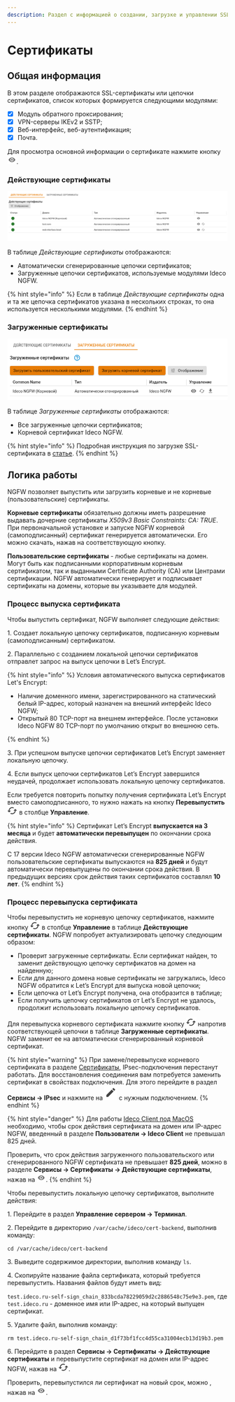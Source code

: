 ```yaml
---
description: Раздел с информацией о создании, загрузке и управлении SSL-сертификатами. Они необходимы, чтобы веб-ресурс работал по защищенному протоколу HTTPS, а браузер не выдавал ошибку безопасности.
---
```


# Сертификаты

## Общая информация

В этом разделе отображаются SSL-сертификаты или цепочки сертификатов, список которых формируется следующими модулями:

* [x] Модуль обратного проксирования;
* [x] VPN-серверы IKEv2 и SSTP;
* [x] Веб-интерфейс, веб-аутентификация;
* [x] Почта.

Для просмотра основной информации о сертификате нажмите кнопку ![](/.gitbook/assets/icon-eye.png).

### Действующие сертификаты

![](/.gitbook/assets/certs2.png)

В таблице _Действующие сертификаты_ отображаются:
* Автоматически сгенерированные цепочки сертификатов; 
* Загруженные цепочки сертификатов, используемые модулями Ideco NGFW.

{% hint style="info" %}
Если в таблице _Действующие сертификаты_ одна и та же цепочка сертификатов указана в нескольких строках, то она используется несколькими модулями.
{% endhint %}

### Загруженные сертификаты

![](/.gitbook/assets/certs.png)

В таблице _Загруженные сертификаты_ отображаются:
* Все загруженные цепочки сертификатов;
* Корневой сертификат Ideco NGFW.

{% hint style="info" %}
Подробная инструкция по загрузке SSL-сертификата в [статье](/settings/services/certificates/upload-ssl-certificate-to-server.md).
{% endhint %}

## Логика работы

NGFW позволяет выпустить или загрузить корневые и не корневые (пользовательские) сертификаты.

**Корневые сертификаты** обязательно должны иметь разрешение выдавать дочерние сертификаты *X509v3 Basic Constraints: CA: TRUE*. При первоначальной установке и запуске NGFW корневой (самоподписанный) сертификат генерируется автоматически. Его можно скачать, нажав на соответствующую кнопку.

**Пользовательские сертификаты** - любые сертификаты на домен. Могут быть как подписанными корпоративным корневым сертификатом, так и выданными Certificate Authority (CA) или Центрами сертификации. NGFW автоматически генерирует и подписывает сертификаты на домены, которые вы указываете для модулей.  

### Процесс выпуска сертификата

Чтобы выпустить сертификат, NGFW выполняет следующие действия:

1\. Создает локальную цепочку сертификатов, подписанную корневым (самоподписанным) сертификатом.

2\. Параллельно с созданием локальной цепочки сертификатов отправлет запрос на выпуск цепочки в Let’s Encrypt.

{% hint style="info" %}
Условия автоматического выпуска сертификатов Let's Encrypt:

* Наличие доменного имени, зарегистрированного на статический белый IP-адрес, который назначен на внешний интерфейс Ideco NGFW;
* Открытый 80 TCP-порт на внешнем интерфейсе. После установки Ideco NGFW 80 TCP-порт по умолчанию открыт во внешнюю сеть.
  
{% endhint %}

3\. При успешном выпуске цепочки сертификатов Let’s Encrypt заменяет локальную цепочку.

4\. Если выпуск цепочки сертификатов Let’s Encrypt завершился неудачей, продолжает использовать локальную цепочку сертификатов.

Если требуется повторить попытку получения сертификата Let’s Encrypt вместо самоподписанного, то нужно нажать на кнопку **Перевыпустить** ![](/.gitbook/assets/icon-re-release.png) в столбце **Управление**.

{% hint style="info" %}
Сертификат Let’s Encrypt **выпускается на 3 месяца** и будет **автоматически перевыпущен** по окончании срока действия.

С 17 версии Ideco NGFW автоматически сгенерированные NGFW пользовательские сертификаты выпускаются на **825 дней** и будут автоматически перевыпущены по окончании срока действия. В предыдущих версиях срок действия таких сертификатов составлял **10 лет**.
{% endhint %}

### Процесс перевыпуска сертификата

Чтобы перевыпустить не корневую цепочку сертификатов, нажмите кнопку ![](/.gitbook/assets/icon-re-release.png) в столбце **Управление** в таблице **Действующие сертификаты**. NGFW попробует актуализировать цепочку следующим образом:

* Проверит загруженные сертификаты. Если сертификат найден, то заменит действующую цепочку сертификатов на домен на найденную;
* Если для данного домена новые сертификаты не загружались, Ideco NGFW обратится к Let’s Encrypt для выпуска новой цепочки;
* Если цепочка от Let’s Encrypt получена, она отобразится в таблице;
* Если получить цепочку сертификатов от Let’s Encrypt не удалось, продолжит использовать локальную цепочку сертификатов.

Для перевыпуска корневого сертификата нажмите кнопку ![](/.gitbook/assets/icon-re-release.png) напротив соответствующей цепочки в таблице **Загруженные сертификаты**. NGFW заменит ее на автоматически сгенерированный корневой сертификат.

{% hint style="warning" %}
При замене/перевыпуске корневого сертификата в разделе [Сертификаты](/settings/services/certificates/README.md), IPsec-подключения перестанут работать. Для восстановления соединения вам потребуется заменить сертификат в свойствах подключения. Для этого перейдите в раздел **Сервисы -> IPsec** и нажмите на ![](/.gitbook/assets/icon-edit.png) с нужным подключением.
{% endhint %}

{% hint style="danger" %}
Для работы [Ideco Client под MacOS](/settings/users/ideco-client/ideco-client-macos.md) необходимо, чтобы срок действия сертификата на домен или IP-адрес NGFW, введенный в разделе **Пользователи -> Ideco Client** не превышал 825 дней.

Проверить, что срок действия загруженного пользовательского или сгенерированного NGFW сертификата не превышает **825 дней**, можно в разделе **Сервисы -> Сертификаты -> Действующие сертификаты**, нажав на ![](/.gitbook/assets/icon-eye.png).
{% endhint %}

Чтобы перевыпустить локальную цепочку сертификатов, выполните действия:

1\. Перейдите в раздел **Управление сервером -> Терминал**.

2\. Перейдите в директорию `/var/cache/ideco/cert-backend`, выполнив команду:

```
cd /var/cache/ideco/cert-backend
```

3\. Выведите содержимое директории, выполнив команду `ls`.

4\. Скопируйте название файла сертификата, который требуется перевыпустить. Названия файлов будут иметь вид:

`test.ideco.ru-self-sign_chain_833bcda78229059d2c2886548c75e9e3.pem`, где `test.ideco.ru` - доменное имя или IP-адрес, на который выпущен сертификат.

5\. Удалите файл, выполнив команду:

```
rm test.ideco.ru-self-sign_chain_d1f73bf1fcc4d55ca31004ecb13d19b3.pem
```

6\. Перейдите в раздел **Сервисы -> Сертификаты -> Действующие сертификаты** и перевыпустите сертификат на домен или IP-адрес NGFW, нажав на ![](/.gitbook/assets/icon-re-release.png).

Проверить, перевыпустился ли сертификат на новый срок, можно , нажав на ![](/.gitbook/assets/icon-eye.png).